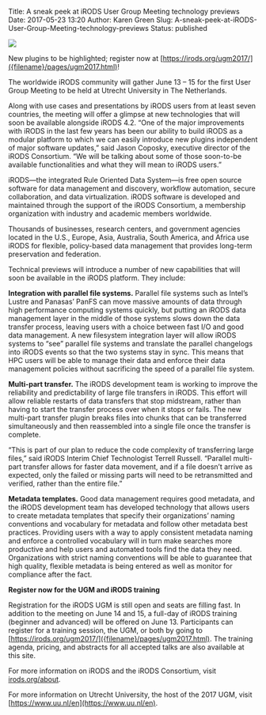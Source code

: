 Title: A sneak peek at iRODS User Group Meeting technology previews
Date: 2017-05-23 13:20
Author: Karen Green
Slug: A-sneak-peek-at-iRODS-User-Group-Meeting-technology-previews
Status: published

<div class="full_image"><img src="{static}/images/ugm_2017_crest.jpg" /></div>

New plugins to be highlighted; register now at [https://irods.org/ugm2017/]({filename}/pages/ugm2017.html)!

The worldwide iRODS community will gather June 13 – 15 for the first User Group Meeting to be held at Utrecht University in The Netherlands. 

Along with use cases and presentations by iRODS users from at least seven countries, the meeting will offer a glimpse at new technologies that will soon be available alongside iRODS 4.2.
 “One of the major improvements with iRODS in the last few years has been our ability to build iRODS as a modular platform to which we can easily introduce new plugins independent of major software updates,” said Jason Coposky, executive director of the iRODS Consortium. “We will be talking about some of those soon-to-be available functionalities and what they will mean to iRODS users.”

iRODS—the integrated Rule Oriented Data System—is free open source software for data management and discovery, workflow automation, secure collaboration, and data virtualization. iRODS software is developed and maintained through the support of the iRODS Consortium, a membership organization with industry and academic members worldwide. 

Thousands of businesses, research centers, and government agencies located in the U.S., Europe, Asia, Australia, South America, and Africa use iRODS for flexible, policy-based data management that provides long-term preservation and federation. 

Technical previews will introduce a number of new capabilities that will soon be available in the iRODS platform. They include:

<b>Integration with parallel file systems.</b> Parallel file systems such as Intel’s Lustre and Panasas’ PanFS can move massive amounts of data through high performance computing systems quickly, but putting an iRODS data management layer in the middle of those systems slows down the data transfer process, leaving users with a choice between fast I/O and good data management. A new filesystem integration layer will allow iRODS systems to “see” parallel file systems and translate the parallel changelogs into iRODS events so that the two systems stay in sync. This means that HPC users will be able to manage their data and enforce their data management policies without sacrificing the speed of a parallel file system. 

<b>Multi-part transfer.</b> The iRODS development team is working to improve the reliability and predictability of large file transfers in iRODS. This effort will allow reliable restarts of data transfers that stop midstream, rather than having to start the transfer process over when it stops or fails. The new multi-part transfer plugin breaks files into chunks that can be transferred simultaneously and then reassembled into a single file once the transfer is complete. 

“This is part of our plan to reduce the code complexity of transferring large files,” said iRODS Interim Chief Technologist Terrell Russell. “Parallel multi-part transfer allows for faster data movement, and if a file doesn’t arrive as expected, only the failed or missing parts will need to be retransmitted and verified, rather than the entire file.” 

<b>Metadata templates.</b> Good data management requires good metadata, and the iRODS development team has developed technology that allows users to create metadata templates that specify their organizations’ naming conventions and vocabulary for metadata and follow other metadata best practices. Providing users with a way to apply consistent metadata naming and enforce a controlled vocabulary will in turn make searches more productive and help users and automated tools find the data they need. Organizations with strict naming conventions will be able to guarantee that high quality, flexible metadata is being entered as well as monitor for compliance after the fact.

<b>Register now for the UGM and iRODS training</b>

Registration for the iRODS UGM is still open and seats are filling fast. In addition to the meeting on June 14 and 15, a full-day of iRODS training (beginner and advanced) will be offered on June 13. Participants can register for a training session, the UGM, or both by going to [https://irods.org/ugm2017/]({filename}/pages/ugm2017.html). The training agenda, pricing, and abstracts for all accepted talks are also available at this site.

For more information on iRODS and the iRODS Consortium, visit [irods.org/about]({filename}/pages/about.html).

For more information on Utrecht University, the host of the 2017 UGM, visit [https://www.uu.nl/en](https://www.uu.nl/en).

